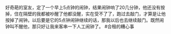 好奇葩的室友，定了一个早上5点钟的闹钟，结果闹钟响了20几分钟，他还没有按掉，住在隔壁的我都被吵醒了他都没醒，实在受不了了，跑过去敲门，才算是让他按掉了闹钟。以后要是它的5点钟闹钟继续的话，那我以后也去继续敲门。既然闹钟叫不醒他，那只好让我来客串一下人工闹钟了。 #合租的糟心事